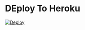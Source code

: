 # DEploy To Heroku
[![Deploy](https://www.herokucdn.com/deploy/button.svg)](https://heroku.com/deploy?template=https://github.com/ernp05/meliodas2)
